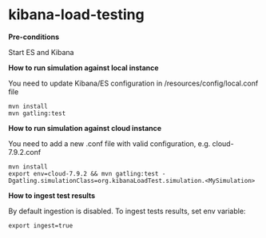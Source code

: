 # kibana-load-testing

**Pre-conditions**

Start ES and Kibana

**How to run simulation against local instance**

You need to update Kibana/ES configuration in /resources/config/local.conf file
```
mvn install
mvn gatling:test
```

**How to run simulation against cloud instance**

You need to add a new .conf file with valid configuration, e.g. cloud-7.9.2.conf
```
mvn install
export env=cloud-7.9.2 && mvn gatling:test -Dgatling.simulationClass=org.kibanaLoadTest.simulation.<MySimulation>
```

**How to ingest test results**

By default ingestion is disabled. To ingest tests results, set env variable:
```
export ingest=true
```
